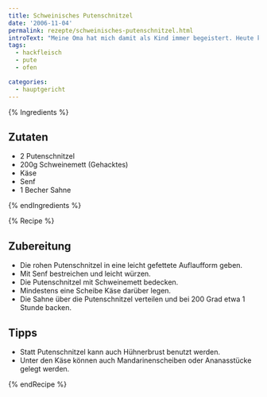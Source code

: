 ```yaml
---
title: Schweinisches Putenschnitzel
date: '2006-11-04'
permalink: rezepte/schweinisches-putenschnitzel.html
introText: "Meine Oma hat mich damit als Kind immer begeistert. Heute koche ich anders, aber als Kind und später als Student – als ich besser kochen lernte – war das ein gern gegessenes Gericht. Und es geht schnell."
tags:
  - hackfleisch
  - pute
  - ofen

categories:
  - hauptgericht
---
```


{% Ingredients %}

## Zutaten

- 2 Putenschnitzel
- 200g Schweinemett (Gehacktes)
- Käse
- Senf
- 1 Becher Sahne

{% endIngredients %}

{% Recipe %}

## Zubereitung

- Die rohen Putenschnitzel in eine leicht gefettete Auflaufform geben.
- Mit Senf bestreichen und leicht würzen.
- Die Putenschnitzel mit Schweinemett bedecken.
- Mindestens eine Scheibe Käse darüber legen.
- Die Sahne über die Putenschnitzel verteilen und bei 200 Grad etwa 1 Stunde backen.

## Tipps

- Statt Putenschnitzel kann auch Hühnerbrust benutzt werden.
- Unter den Käse können auch Mandarinenscheiben oder Ananasstücke gelegt werden.

{% endRecipe %}

